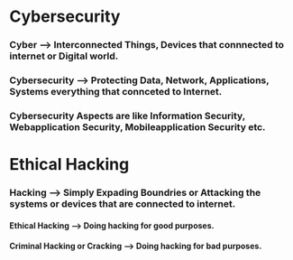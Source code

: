 # Cybersecurity

### Cyber --> Interconnected Things, Devices that connnected to internet or Digital world.
### Cybersecurity --> Protecting Data, Network, Applications, Systems everything that connceted to Internet.
### Cybersecurity Aspects are like Information Security, Webapplication Security, Mobileapplication Security etc.

# Ethical Hacking

### Hacking --> Simply Expading Boundries or Attacking the systems or devices that are connected to internet.
#### Ethical Hacking --> Doing hacking for good purposes.
#### Criminal Hacking or Cracking --> Doing hacking for bad purposes.

